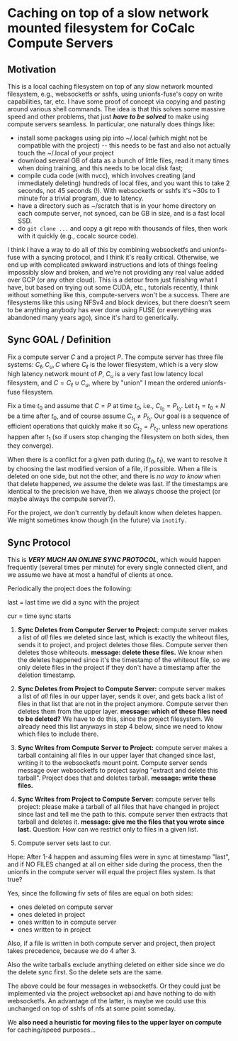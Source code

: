 # Caching on top of a slow network mounted filesystem for CoCalc Compute Servers

## Motivation

This is a local caching filesystem on top of any slow network mounted filesystem, e.g., websocketfs or sshfs, using unionfs\-fuse's copy on write capabilities, tar, etc.  I have some proof of concept via copying and pasting around various shell commands. The idea is that this solves some massive speed and other problems, that just _**have to be solved**_ to make using compute servers seamless. In particular, one naturally does things like:

- install some packages using pip into ~/.local \(which might not be compatible with the project\) \-\- this needs to be fast and also not actually touch the ~/.local of your project
- download several GB of data as a bunch of little files, read it many times when doing training, and this needs to be local disk fast;
- compile cuda code \(with nvcc\), which involves creating \(and immediately deleting\) hundreds of local files, and you want this to take 2 seconds, not 45 seconds \(!\). With websocketfs or sshfs it's ~30s to 1 minute for a trivial program, due to latency.
- have a directory such as ~/scratch that is in your home directory on each compute server, not synced, can be GB in size, and is a fast local SSD.
- do `git clone ...` and copy a git repo with thousands of files, then work with it quickly \(e.g., cocalc source code\).

I think I have a way to do all of this by combining websocketfs and unionfs\-fuse with a syncing protocol, and I think it's really critical. Otherwise, we end up with complicated awkward instructions and lots of things feeling impossibly slow and broken, and we're not providing any real value added over GCP \(or any other cloud\). This is a detour from just finishing what I have, but based on trying out some CUDA, etc., tutorials recently, I think without something like this, compute\-servers won't be a success. There are filesystems like this using NFSv4 and block devices, but there doesn't seem to be anything anybody has ever done using FUSE \(or everything was abandoned many years ago\), since it's hard to generically.

## Sync GOAL / Definition

Fix a compute server $C$ and a project $P$.   The compute server has three file systems: $C_\ell, C_u, C$ where $C_\ell$ is the lower filesystem, which is a very slow high latency network mount of $P$, $C_u$ is a very fast low latency local filesystem, and $C = C_\ell \cup C_u$, where by "union" I mean the ordered unionfs\-fuse filesystem.

Fix a time $t_0$ and assume that $C = P$ at time $t_0$, i.e., $C_{t_0} = P_{t_0}$.  Let $t_1 = t_0 + N$ be a time after $t_0$, and of course assume $C_{t_1} \neq P_{t_1}$.  Our goal is a sequence of efficient operations that quickly make it so $C_{t_2} = P_{t_2}$, unless new operations happen after $t_1$ \(so if users stop changing the filesystem on both sides, then they converge\).

When there is a conflict for a given path during $(t_0, t_1)$, we want to resolve it by choosing the last modified version of a file, if possible.  When a file is deleted on one side, but not the other, and there is _no way to know_ when that delete happened, we assume the delete was last.  If the timestamps are identical to the precision we have, then we always choose the project \(or maybe always the compute server?\).

For the project, we don't currently by default know when deletes happen.  We might sometimes know though \(in the future\) via `inotify.` 

## Sync Protocol

This is _**VERY MUCH AN ONLINE SYNC PROTOCOL**_, which would happen frequently \(several times per minute\) for every single connected client, and we assume we have at most a handful of clients at once.

Periodically the project does the following:

last = last time we did a sync with the project

cur = time sync starts

1. **Sync Deletes from Computer Server to Project:** compute server makes a list of _all_ files we deleted since last, which is exactly the whiteout files, sends it to project, and project deletes those files. Compute server then deletes those whiteouts. **message: delete these files.**  We know when the deletes happened since it's the timestamp of the whiteout file, so we only delete files in the project if they don't have a timestamp after the deletion timestamp.

2. **Sync Deletes from Project to Compute Server:** compute server makes a list of _all_ files in our upper layer, sends it over, and gets back a list of files in that list that are not in the project anymore. Compute server then deletes them from the upper layer. **message: which of these files need to be deleted?** We have to do this, since the project filesystem.  We already need this list anyways in step 4 below, since we need to know which files to include there.

3. **Sync Writes from Compute Server to Project:** compute server makes a tarball containing all files in our upper layer that changed since last, writing it to the websocketfs mount point. Compute server sends message over websocketfs to project saying "extract and delete this tarball". Project does that and deletes tarball. **message: write these files.**

4. **Sync Writes from Project to Compute Server:** compute server tells project: please make a tarball of all files that have changed in project since last and tell me the path to this. compute server then extracts that tarball and deletes it. **message: give me the files that you wrote since last.** Question: How can we restrict only to files in a given list.

5. Compute server sets last to cur.

Hope: After 1\-4 happen and assuming files were in sync at timestamp "last", and if NO FILES changed at all on either side during the process, then the unionfs in the compute server will equal the project files system. Is that true?

Yes, since the following fiv sets of files are equal on both sides:

- ones deleted on compute server
- ones deleted in project
- ones written to in compute server
- ones written to in project

Also, if a file is written in both compute server and project, then project takes precedence, because we do 4 after 3.

Also the write tarballs exclude anything deleted on either side since we do the delete sync first. So the delete sets are the same.

The above could be four messages in websocketfs. Or they could just be implemented via the project websocket api and have nothing to do with websocketfs. An advantage of the latter, is maybe we could use this unchanged on top of sshfs of nfs at some point someday.

We **also need a heuristic for moving files to the upper layer on compute** for caching/speed purposes...  

